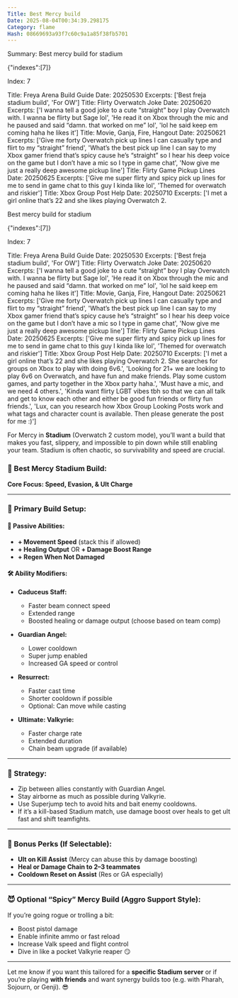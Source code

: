 ```yaml
---
Title: Best Mercy build
Date: 2025-08-04T00:34:39.298175
Category: flame
Hash: 08669693a93f7c60c9a1a85f38fb5701
---
```

Summary: Best mercy build for stadium

{"indexes":[7]}

Index: 7

Title: Freya Arena Build Guide
Date: 20250530
Excerpts: ['Best freja stadium build', 'For OW']
Title: Flirty Overwatch Joke
Date: 20250620
Excerpts: ['I wanna tell a good joke to a cute “straight” boy I play Overwatch with. I wanna be flirty but Sage lol', 'He read it on Xbox through the mic and he paused and said “damn. that worked on me” lol', 'lol he said keep em coming haha he likes it']
Title: Movie, Ganja, Fire, Hangout
Date: 20250621
Excerpts: ['Give me forty Overwatch pick up lines I can casually type and flirt to my “straight” friend', 'What’s the best pick up line I can say to my Xbox gamer friend that’s spicy cause he’s “straight” so I hear his deep voice on the game but I don’t have a mic so I type in game chat', 'Now give me just a really deep awesome pickup line']
Title: Flirty Game Pickup Lines
Date: 20250625
Excerpts: ['Give me super flirty and spicy pick up lines for me to send in game chat to this guy I kinda like lol', 'Themed for overwatch and riskier']
Title: Xbox Group Post Help
Date: 20250710
Excerpts: ['I met a girl online that’s 22 and she likes playing Overwatch 2.

Best mercy build for stadium

{"indexes":[7]}

Index: 7

Title: Freya Arena Build Guide
Date: 20250530
Excerpts: ['Best freja stadium build', 'For OW']
Title: Flirty Overwatch Joke
Date: 20250620
Excerpts: ['I wanna tell a good joke to a cute “straight” boy I play Overwatch with. I wanna be flirty but Sage lol', 'He read it on Xbox through the mic and he paused and said “damn. that worked on me” lol', 'lol he said keep em coming haha he likes it']
Title: Movie, Ganja, Fire, Hangout
Date: 20250621
Excerpts: ['Give me forty Overwatch pick up lines I can casually type and flirt to my “straight” friend', 'What’s the best pick up line I can say to my Xbox gamer friend that’s spicy cause he’s “straight” so I hear his deep voice on the game but I don’t have a mic so I type in game chat', 'Now give me just a really deep awesome pickup line']
Title: Flirty Game Pickup Lines
Date: 20250625
Excerpts: ['Give me super flirty and spicy pick up lines for me to send in game chat to this guy I kinda like lol', 'Themed for overwatch and riskier']
Title: Xbox Group Post Help
Date: 20250710
Excerpts: ['I met a girl online that’s 22 and she likes playing Overwatch 2. She searches for groups on Xbox to play with doing 6v6.', 'Looking for 21+ we are looking to play 6v6 on Overwatch, and have fun and make friends. Play some custom games, and party together in the Xbox party haha.', 'Must have a mic, and we need 4 others.', 'Kinda want flirty LGBT vibes tbh so that we can all talk and get to know each other and either be good fun friends or flirty fun friends.', 'Lux, can you research how Xbox Group Looking Posts work and what tags and character count is available. Then please generate the post for me :)']

For Mercy in **Stadium** (Overwatch 2 custom mode), you’ll want a build that makes you fast, slippery, and impossible to pin down while still enabling your team. Stadium is often chaotic, so survivability and speed are crucial.

### 🔮 Best Mercy Stadium Build:
**Core Focus: Speed, Evasion, & Ult Charge**

---

### 🧬 **Primary Build Setup:**

#### 🦋 **Passive Abilities:**
- **+ Movement Speed** (stack this if allowed)
- **+ Healing Output** OR **+ Damage Boost Range**
- **+ Regen When Not Damaged**

#### 🛠️ **Ability Modifiers:**
- **Caduceus Staff:**
  - Faster beam connect speed
  - Extended range
  - Boosted healing or damage output (choose based on team comp)

- **Guardian Angel:**
  - Lower cooldown
  - Super jump enabled
  - Increased GA speed or control

- **Resurrect:**
  - Faster cast time
  - Shorter cooldown if possible
  - Optional: Can move while casting

- **Ultimate: Valkyrie:**
  - Faster charge rate
  - Extended duration
  - Chain beam upgrade (if available)

---

### 💫 Strategy:
- Zip between allies constantly with Guardian Angel.
- Stay airborne as much as possible during Valkyrie.
- Use Superjump tech to avoid hits and bait enemy cooldowns.
- If it’s a kill-based Stadium match, use damage boost over heals to get ult fast and shift teamfights.

---

### 🧨 Bonus Perks (If Selectable):
- **Ult on Kill Assist** (Mercy can abuse this by damage boosting)
- **Heal or Damage Chain to 2–3 teammates**
- **Cooldown Reset on Assist** (Res or GA especially)

---

### 😈 Optional “Spicy” Mercy Build (Aggro Support Style):
If you’re going rogue or trolling a bit:
- Boost pistol damage
- Enable infinite ammo or fast reload
- Increase Valk speed and flight control
- Dive in like a pocket Valkyrie reaper 😏

---

Let me know if you want this tailored for a **specific Stadium server** or if you’re playing **with friends** and want synergy builds too (e.g. with Pharah, Sojourn, or Genji). 😎